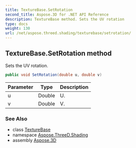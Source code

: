 ```yaml
---
title: TextureBase.SetRotation
second_title: Aspose.3D for .NET API Reference
description: TextureBase method. Sets the UV rotation
type: docs
weight: 130
url: /net/aspose.threed.shading/texturebase/setrotation/
---
```

## TextureBase.SetRotation method

Sets the UV rotation.

```csharp
public void SetRotation(double u, double v)
```

| Parameter | Type | Description |
| --- | --- | --- |
| u | Double | U. |
| v | Double | V. |

### See Also

* class [TextureBase](../)
* namespace [Aspose.ThreeD.Shading](../../../aspose.threed.shading/)
* assembly [Aspose.3D](../../../)


